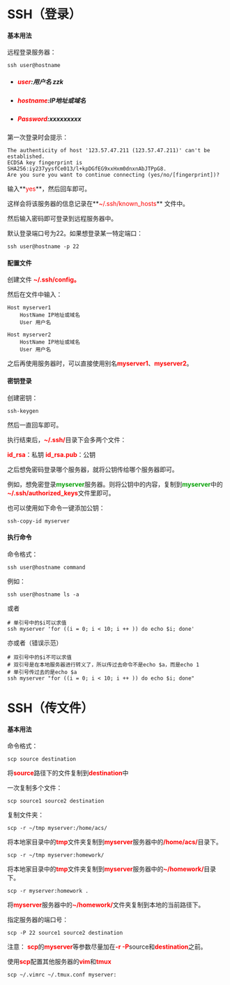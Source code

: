 # SSH（登录）

#### 基本用法

远程登录服务器：

```shell
ssh user@hostname
```

- ##### <font color='red'>user</font>:用户名 zzk

- ##### <font color='red'>hostname</font>:IP地址或域名 

- ##### <font color='red'>Password</font>:xxxxxxxxx



第一次登录时会提示：

```shell
The authenticity of host '123.57.47.211 (123.57.47.211)' can't be established.
ECDSA key fingerprint is SHA256:iy237yysfCe013/l+kpDGfEG9xxHxm0dnxnAbJTPpG8.
Are you sure you want to continue connecting (yes/no/[fingerprint])?
```

输入**<font color='red'>yes</font>**，然后回车即可。

这样会将该服务器的信息记录在**<font color='red'>~/.ssh/known_hosts</font>** 文件中。

然后输入密码即可登录到远程服务器中。

默认登录端口号为22。如果想登录某一特定端口：

```shell
ssh user@hostname -p 22
```

#### 配置文件

创建文件 **<font color='red'>~/.ssh/config。</font>** 

然后在文件中输入：

```shell
Host myserver1
    HostName IP地址或域名
    User 用户名

Host myserver2
    HostName IP地址或域名
    User 用户名
```

之后再使用服务器时，可以直接使用别名<font color='red'>**myserver1**</font>、<font color='red'>**myserver2**</font>。

#### 密钥登录

创建密钥：

```shell
ssh-keygen
```

然后一直回车即可。

执行结束后，<font color='red'>**~/.ssh/**</font>目录下会多两个文件：

<font color='red'>**id_rsa**</font>：私钥
<font color='red'>**id_rsa.pub**</font>：公钥

之后想免密码登录哪个服务器，就将公钥传给哪个服务器即可。

例如，想免密登录<font color='oran'>**myserver**</font>服务器。则将公钥中的内容，复制到<font color='oran'>**myserver**</font>中的<font color='red'>**~/.ssh/authorized_keys**</font>文件里即可。

也可以使用如下命令一键添加公钥：

```shell
ssh-copy-id myserver
```

#### 执行命令

命令格式：

```shell
ssh user@hostname command
```

例如：

```shell
ssh user@hostname ls -a
```

或者

```shell
# 单引号中的$i可以求值
ssh myserver 'for ((i = 0; i < 10; i ++ )) do echo $i; done'
```

亦或者（错误示范）

```shell
# 双引号中的$i不可以求值
# 双引号是在本地服务器进行转义了，所以传过去命令不是echo $a，而是echo 1
# 单引号传过去的是echo $a
ssh myserver "for ((i = 0; i < 10; i ++ )) do echo $i; done"
```

# SSH（传文件）

#### 基本用法

命令格式：

```shell
scp source destination
```

将<font color='red'>**source**</font>路径下的文件复制到<font color='red'>**destination**</font>中

一次复制多个文件：

```shell
scp source1 source2 destination
```

复制文件夹：

```shell
scp -r ~/tmp myserver:/home/acs/
```

将本地家目录中的<font color='red'>**tmp**</font>文件夹复制到<font color='red'>**myserver**</font>服务器中的<font color='red'>**/home/acs/**</font>目录下。

```shell
scp -r ~/tmp myserver:homework/
```

将本地家目录中的<font color='red'>**tmp**</font>文件夹复制到<font color='red'>**myserver**</font>服务器中的<font color='red'>**~/homework/**</font>目录下。

```shell
scp -r myserver:homework .
```

将<font color='red'>**myserver**</font>服务器中的<font color='red'>**~/homework/**</font>文件夹复制到本地的当前路径下。

指定服务器的端口号：

```shell
scp -P 22 source1 source2 destination
```

注意： <font color='red'>**scp**</font>的<font color='red'>**myserver**</font>等参数尽量加在<font color='red'>**-r -P**</font>source和<font color='red'>**destination**</font>之前。

使用<font color='red'>**scp**</font>配置其他服务器的<font color='red'>**vim**</font>和<font color='red'>**tmux**</font>

```shell
scp ~/.vimrc ~/.tmux.conf myserver:
```

